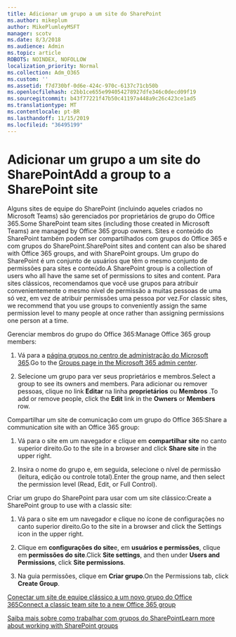 ```yaml
---
title: Adicionar um grupo a um site do SharePoint
ms.author: mikeplum
author: MikePlumleyMSFT
manager: scotv
ms.date: 8/3/2018
ms.audience: Admin
ms.topic: article
ROBOTS: NOINDEX, NOFOLLOW
localization_priority: Normal
ms.collection: Adm_O365
ms.custom: ''
ms.assetid: f7d730bf-0d6e-424c-970c-6137c71cb50b
ms.openlocfilehash: c2bb1ce655e994054278927dfe346c0decd09f19
ms.sourcegitcommit: b43f77221f47b50c41197a448a9c26c423ce1ad5
ms.translationtype: MT
ms.contentlocale: pt-BR
ms.lasthandoff: 11/15/2019
ms.locfileid: "36495199"
---
```

# <a name="add-a-group-to-a-sharepoint-site"></a><span data-ttu-id="61b39-102">Adicionar um grupo a um site do SharePoint</span><span class="sxs-lookup"><span data-stu-id="61b39-102">Add a group to a SharePoint site</span></span>

<span data-ttu-id="61b39-103">Alguns sites de equipe do SharePoint (incluindo aqueles criados no Microsoft Teams) são gerenciados por proprietários de grupo do Office 365.</span><span class="sxs-lookup"><span data-stu-id="61b39-103">Some SharePoint team sites (including those created in Microsoft Teams) are managed by Office 365 group owners.</span></span> <span data-ttu-id="61b39-104">Sites e conteúdo do SharePoint também podem ser compartilhados com grupos do Office 365 e com grupos do SharePoint.</span><span class="sxs-lookup"><span data-stu-id="61b39-104">SharePoint sites and content can also be shared with Office 365 groups, and with SharePoint groups.</span></span> <span data-ttu-id="61b39-105">Um grupo do SharePoint é um conjunto de usuários que têm o mesmo conjunto de permissões para sites e conteúdo.</span><span class="sxs-lookup"><span data-stu-id="61b39-105">A SharePoint group is a collection of users who all have the same set of permissions to sites and content.</span></span> <span data-ttu-id="61b39-106">Para sites clássicos, recomendamos que você use grupos para atribuir convenientemente o mesmo nível de permissão a muitas pessoas de uma só vez, em vez de atribuir permissões uma pessoa por vez.</span><span class="sxs-lookup"><span data-stu-id="61b39-106">For classic sites, we recommend that you use groups to conveniently assign the same permission level to many people at once rather than assigning permissions one person at a time.</span></span>
  
<span data-ttu-id="61b39-107">Gerenciar membros do grupo do Office 365:</span><span class="sxs-lookup"><span data-stu-id="61b39-107">Manage Office 365 group members:</span></span>
  
1. <span data-ttu-id="61b39-108">Vá para a [página grupos no centro de administração do Microsoft 365](https://portal.office.com/adminportal/home#/groups).</span><span class="sxs-lookup"><span data-stu-id="61b39-108">Go to the [Groups page in the Microsoft 365 admin center](https://portal.office.com/adminportal/home#/groups).</span></span>
    
2. <span data-ttu-id="61b39-109">Selecione um grupo para ver seus proprietários e membros.</span><span class="sxs-lookup"><span data-stu-id="61b39-109">Select a group to see its owners and members.</span></span> <span data-ttu-id="61b39-110">Para adicionar ou remover pessoas, clique no link **Editar** na linha **proprietários** ou **Membros** .</span><span class="sxs-lookup"><span data-stu-id="61b39-110">To add or remove people, click the **Edit** link in the **Owners** or **Members** row.</span></span> 
    
<span data-ttu-id="61b39-111">Compartilhar um site de comunicação com um grupo do Office 365:</span><span class="sxs-lookup"><span data-stu-id="61b39-111">Share a communication site with an Office 365 group:</span></span>
  
1. <span data-ttu-id="61b39-112">Vá para o site em um navegador e clique em **compartilhar site** no canto superior direito.</span><span class="sxs-lookup"><span data-stu-id="61b39-112">Go to the site in a browser and click **Share site** in the upper right.</span></span> 
    
2. <span data-ttu-id="61b39-113">Insira o nome do grupo e, em seguida, selecione o nível de permissão (leitura, edição ou controle total).</span><span class="sxs-lookup"><span data-stu-id="61b39-113">Enter the group name, and then select the permission level (Read, Edit, or Full Control).</span></span>
    
<span data-ttu-id="61b39-114">Criar um grupo do SharePoint para usar com um site clássico:</span><span class="sxs-lookup"><span data-stu-id="61b39-114">Create a SharePoint group to use with a classic site:</span></span>
  
1. <span data-ttu-id="61b39-115">Vá para o site em um navegador e clique no ícone de configurações no canto superior direito.</span><span class="sxs-lookup"><span data-stu-id="61b39-115">Go to the site in a browser and click the Settings icon in the upper right.</span></span>
    
2. <span data-ttu-id="61b39-116">Clique em **configurações do site**e, em **usuários e permissões**, clique em **permissões do site**.</span><span class="sxs-lookup"><span data-stu-id="61b39-116">Click **Site settings**, and then under **Users and Permissions**, click **Site permissions**.</span></span>
    
3. <span data-ttu-id="61b39-117">Na guia permissões, clique em **Criar grupo**.</span><span class="sxs-lookup"><span data-stu-id="61b39-117">On the Permissions tab, click **Create Group**.</span></span>
    
[<span data-ttu-id="61b39-118">Conectar um site de equipe clássico a um novo grupo do Office 365</span><span class="sxs-lookup"><span data-stu-id="61b39-118">Connect a classic team site to a new Office 365 group</span></span>](https://go.microsoft.com/fwlink/?linkid=2008654)
  
[<span data-ttu-id="61b39-119">Saiba mais sobre como trabalhar com grupos do SharePoint</span><span class="sxs-lookup"><span data-stu-id="61b39-119">Learn more about working with SharePoint groups</span></span>](https://go.microsoft.com/fwlink/?linkid=874658)
  


